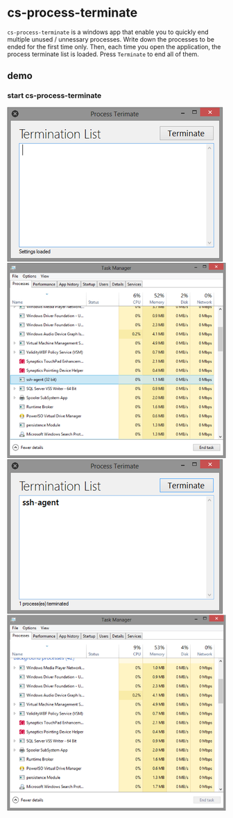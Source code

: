 # cs-process-terminate

`cs-process-terminate` is a windows app that enable you to quickly end multiple
unused / unnessary processes. Write down the processes to be ended for the first
time only. Then, each time you open the application, the process terminate list
is loaded. Press `Terminate` to end all of them. 

## demo

### start cs-process-terminate
![img | width=50%](/assets/img/0.png)
![img | width=50%](/assets/img/1.png)
![img | width=50%](/assets/img/2.png)
![img | width=50%](/assets/img/3.png)
